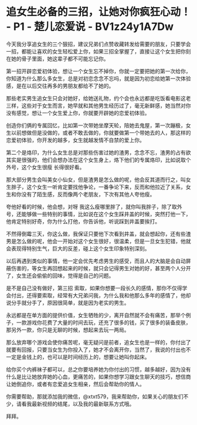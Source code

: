 # 追女生必备的三招，让她对你疯狂心动！ - P1 - 楚儿恋爱说 - BV1z24y1A7Dw

今天我分享追女生的三个狠招，建议兄弟们点赞收藏转发给需要的朋友，只要学会一招，都能让喜欢的女生轻松爱上你，如果三招全掌握了，直接让这个女生把你刻在她的骨子里面，她这辈子都不可能忘记你。

第一招开辟恋爱初体验，想让一个女生忘不掉你，你就一定要把她的第一次给你，你知道为什么那么多女生，总是对初恋念念不忘吗，就是因为初恋给她第一次体验感，是在以后交往再多的男朋友都给不了她的。

那些老实男生追女生只会对她好，给她送礼物，约个会也永远都是吃饭看电影这老三样，这些对于女生而言，她早就和其他男生经历过了，毫无新鲜感，她当然对你没有感觉，想让一个女生爱上你，你就要开辟她的恋爱初体验。

创造你们俩的专属回忆，比如第一次带她坐摩天轮，陪她去鬼屋，第一次蹦极，女生以前想做但是没做的，或者不敢去做的，你就要做第一个带她去的人，那这样的恋爱初体验，你开发的越多，女生就越发情不自禁的爱上你。

第二个是烙印，为什么女生总是对那些伤害过她的渣男，念念不忘，渣男的占有欲其实是很强的，他们会想办法在这个女生身上，烙下他们的专属烙印，比如说取个外号，这个女生很瘦 长得很好看。

那大部分男生会叫美女小仙女，但是渣男是怎么做的呢，他会反其道而行之，叫女生胖子，这个女生一听肯定要找他争论，一番争论下来，反而和他拉近了关系，女生和你没有了陌生感，反而像两个老朋友，下次有其他人夸他瘦。

夸他好看的时候，他会想，对呀 我这么瘦哪里胖了，就你叫我胖子，除了取外号，还能够做一些特别的事情，比如说在这个女生踩井盖的时候，突然打他一下，他肯定特别好奇，你为什么打他，你告诉他，听说踩到井盖要挨打。

不然得倒霉三天，你这么做，我保证只要他下次看到井盖，就会想起你，还有些渣男是怎么做的呢，他会一开始对这个女生很好，很温柔，但是一旦女生犯错，他就会表现得特别生气，巨大的反差，碰上这个女生印象特别深刻。

以后再遇到类似的事情，他一定会优先考虑男生的感受，而且人的大脑是会自动屏蔽伤害的，等女生再回想起来的时候，就只会记得男生对她的好，甚至两个人分开了，女生还会偷偷的回味，觉得是自己的问题。

是不是自己没有做好，第三招 索取，如果你想要一段长久的感情，那你不仅得学会付出，还得要索取，经常有大兄弟问我，为什么我和他那么多年的感情了，他却说分手就分手了，原因很简单，就是因为老实的男生。

永远都是在单方面的提供价值，女生牺牲的少，离开自然就不会有痛苦，那举个例子，一款游戏你花费了大量的时间去玩，还充了很多的钱，买了很多的装备皮肤，那另外一款，你只是无聊的时候，想起来去玩一两局。

那么放弃哪个游戏会使你痛苦呢，毫无疑问是前者，追女生也是一样的，你付出了就要有回报，只要当女生为你投入了，她才不会离开你，当然了，我说的付出也不一定是金钱上的，也可以是时间经历上的，想要让她叫你起床。

给你买个内裤袜子都可以，总之你要培养她为你付出的习惯，越多越好，因为没有什么是比让她放弃她的心血，更痛苦的，如果你想学习跟女生聊天的技巧，想信商让她倒追你，或者有恋爱追女生相亲，然后会帮助你的情人。

你需要帮助，那就添加我的微信，@xtxt579，我来帮助你，如果关心的朋友们不少，请看我最新视频的结尾，以及我的最新联系方式哦。

拜拜。